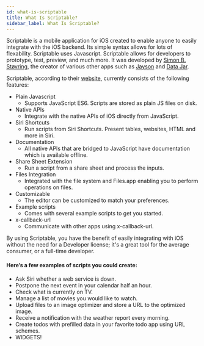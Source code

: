 ```yaml
---
id: what-is-scriptable
title: What Is Scriptable?
sidebar_label: What Is Scriptable?
---
```


Scriptable is a mobile application for iOS created to enable anyone to easily integrate with the iOS backend. Its simple syntax allows for lots of flexability. Scriptable uses Javascript. Scriptable allows for developers to prototype, test, preview, and much more. It was developed by [Simon B. Støvring](https://simonbs.dk/), the creator of various other apps such as [Jayson](https://jayson.app/) and [Data Jar](https://datajar.app/).

Scriptable, according to their [website](https://scriptable.app/), currently consists of the following features:

* Plain Javascript
    - Supports JavaScript ES6. Scripts are stored as plain JS files on disk.
* Native APIs
    - Integrate with the native APIs of iOS directly from JavaScript.
* Siri Shortcuts
    - Run scripts from Siri Shortcuts. Present tables, websites, HTML and more in Siri.
* Documentation
    - All native APIs that are bridged to JavaScript have documentation which is available offline.
* Share Sheet Extension
    - Run a script from a share sheet and process the inputs.
* Files Integration
    - Integrated with the file system and Files.app enabling you to perform operations on files.
* Customizable
    - The editor can be customized to match your preferences.
* Example scripts
    - Comes with several example scripts to get you started.
* x-callback-url
    - Communicate with other apps using x-callback-url.

By using Scriptable, you have the benefit of easily integrating with iOS without the need for a Developer license; it's a great tool for the average consumer, or a full-time developer.

#### Here’s a few examples of scripts you could create:

- Ask Siri whether a web service is down.
- Postpone the next event in your calendar half an hour.
- Check what is currently on TV.
- Manage a list of movies you would like to watch.
- Upload files to an image optimizer and store a URL to the optimized image.
- Receive a notification with the weather report every morning.
- Create todos with prefilled data in your favorite todo app using URL schemes.
- WIDGETS!